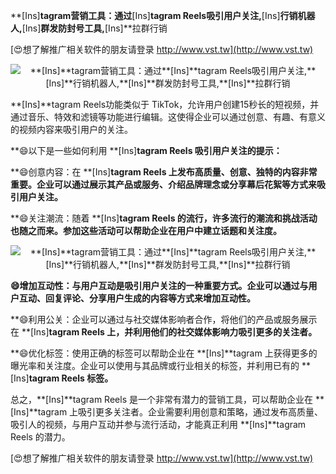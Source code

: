 **[Ins]**tagram营销工具：通过**[Ins]**tagram Reels吸引用户关注,**[Ins]**行销机器人,**[Ins]**群发防封号工具,**[Ins]**拉群行销

[😍想了解推广相关软件的朋友请登录 http://www.vst.tw](http://www.vst.tw)

 <center><img src="https://vst.tw/MP4/tuiguang/png/7.png" alt="**[Ins]**tagram营销工具：通过**[Ins]**tagram Reels吸引用户关注,**[Ins]**行销机器人,**[Ins]**群发防封号工具,**[Ins]**拉群行销"></center>

**[Ins]**tagram Reels功能类似于 TikTok，允许用户创建15秒长的短视频，并通过音乐、特效和滤镜等功能进行编辑。这使得企业可以通过创意、有趣、有意义的视频内容来吸引用户的关注。

**😄以下是一些如何利用 **[Ins]**tagram Reels 吸引用户关注的提示：**

**😄创意内容：在 **[Ins]**tagram Reels 上发布高质量、创意、独特的内容非常重要。企业可以通过展示其产品或服务、介绍品牌理念或分享幕后花絮等方式来吸引用户关注。**

**😄关注潮流：随着 **[Ins]**tagram Reels 的流行，许多流行的潮流和挑战活动也随之而来。参加这些活动可以帮助企业在用户中建立话题和关注度。**

 <center><img src="https://vst.tw/MP4/tuiguang/png/1.png" alt="**[Ins]**tagram营销工具：通过**[Ins]**tagram Reels吸引用户关注,**[Ins]**行销机器人,**[Ins]**群发防封号工具,**[Ins]**拉群行销"></center>

**😄增加互动性：与用户互动是吸引用户关注的一种重要方式。企业可以通过与用户互动、回复评论、分享用户生成的内容等方式来增加互动性。**

**😄利用公关：企业可以通过与社交媒体影响者合作，将他们的产品或服务展示在 **[Ins]**tagram Reels 上，并利用他们的社交媒体影响力吸引更多的关注者。**

**😄优化标签：使用正确的标签可以帮助企业在 **[Ins]**tagram 上获得更多的曝光率和关注度。企业可以使用与其品牌或行业相关的标签，并利用已有的 **[Ins]**tagram Reels 标签。**

总之，**[Ins]**tagram Reels 是一个非常有潜力的营销工具，可以帮助企业在 **[Ins]**tagram 上吸引更多关注者。企业需要利用创意和策略，通过发布高质量、吸引人的视频，与用户互动并参与流行活动，才能真正利用 **[Ins]**tagram Reels 的潜力。

[😍想了解推广相关软件的朋友请登录 http://www.vst.tw](http://www.vst.tw)



